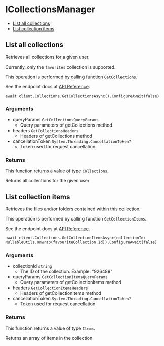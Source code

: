 # ICollectionsManager


- [List all collections](#list-all-collections)
- [List collection items](#list-collection-items)

## List all collections

Retrieves all collections for a given user.

Currently, only the `favorites` collection
is supported.

This operation is performed by calling function `GetCollections`.

See the endpoint docs at
[API Reference](https://developer.box.com/reference/get-collections/).

<!-- sample get_collections -->
```
await client.Collections.GetCollectionsAsync().ConfigureAwait(false)
```

### Arguments

- queryParams `GetCollectionsQueryParams`
  - Query parameters of getCollections method
- headers `GetCollectionsHeaders`
  - Headers of getCollections method
- cancellationToken `System.Threading.CancellationToken?`
  - Token used for request cancellation.


### Returns

This function returns a value of type `Collections`.

Returns all collections for the given user


## List collection items

Retrieves the files and/or folders contained within
this collection.

This operation is performed by calling function `GetCollectionItems`.

See the endpoint docs at
[API Reference](https://developer.box.com/reference/get-collections-id-items/).

<!-- sample get_collections_id_items -->
```
await client.Collections.GetCollectionItemsAsync(collectionId: NullableUtils.Unwrap(favouriteCollection.Id)).ConfigureAwait(false)
```

### Arguments

- collectionId `string`
  - The ID of the collection. Example: "926489"
- queryParams `GetCollectionItemsQueryParams`
  - Query parameters of getCollectionItems method
- headers `GetCollectionItemsHeaders`
  - Headers of getCollectionItems method
- cancellationToken `System.Threading.CancellationToken?`
  - Token used for request cancellation.


### Returns

This function returns a value of type `Items`.

Returns an array of items in the collection.


